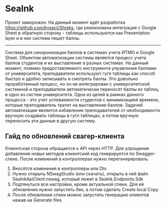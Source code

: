 # SeaInk

Проект заморожен. На данный момент идёт разработка https://github.com/kysect/Shreks, где реализована интеграция с Google Sheet в обратную сторону - таблицы используются как Presentation layer и в них система пишет баллы.

---

Система для синхронизации баллов в системах учета ИТМО и Google Sheet. Объектом автоматизации системы является процесс учета баллов студентов и их выставление в разных системах. На данный момент, помимо предоставляемого инструмента управления баллами от университета, преподаватели используют гугл таблицы как способ быстро и удобно записывать и смотреть баллы. Это довольно проработанный процесс, но он не интегрирован с университетской системной и преподаватели автоматически переносят баллы из таблиц в одно из систем университета. Одна из целей в рамках данного процесса - это учет успеваемости студентов с минимизацией времени, которые преподаватель тратит на выставление баллов. Задачей автоматизации является избавление преподавателей от необходимости вручную создавать таблицы в гугл таблицах, а потом вручную переносить эти данные в другую систему.

## Гайд по обновлений свагер-клиента

Клиентская сторона обращается к API через HTTP. Для упрощения добавления новых методов клиентский код генерируется по Swagger-спеке. После изменений в контроллерах нужно перегенерировать.

1. Вносятся изменения в контроллеры или Dto
2. Нужно открыть NSwagStudio (или скачать), открыть в ней файл SeaInkApiClient.nswag, который лежит в SeaInk.Endpoints.Sdk
3. Подтянуться все настройки, кроме актуальной спеки. Для её обновления нужно запустить бек, а потом сделать Create local Copy
4. После обновления спеки можно запустить генерацию клиентов нажав на Generate files
